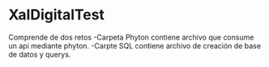 # XalDigitalTest
 
Comprende de dos retos
-Carpeta Phyton contiene archivo que consume un api mediante phyton.
-Carpte SQL contiene archivo de creación de base de datos y querys.
